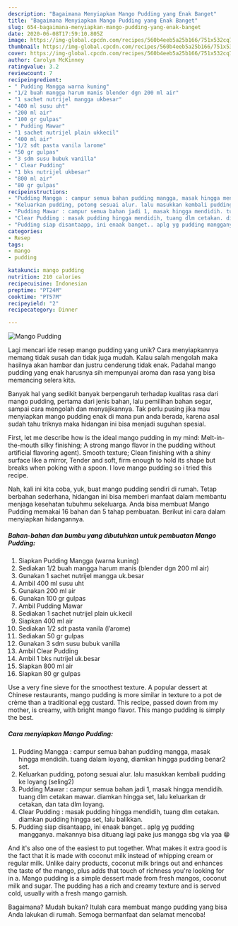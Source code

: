 ```yaml
---
description: "Bagaimana Menyiapkan Mango Pudding yang Enak Banget"
title: "Bagaimana Menyiapkan Mango Pudding yang Enak Banget"
slug: 654-bagaimana-menyiapkan-mango-pudding-yang-enak-banget
date: 2020-06-08T17:59:10.805Z
image: https://img-global.cpcdn.com/recipes/560b4eeb5a25b166/751x532cq70/mango-pudding-foto-resep-utama.jpg
thumbnail: https://img-global.cpcdn.com/recipes/560b4eeb5a25b166/751x532cq70/mango-pudding-foto-resep-utama.jpg
cover: https://img-global.cpcdn.com/recipes/560b4eeb5a25b166/751x532cq70/mango-pudding-foto-resep-utama.jpg
author: Carolyn McKinney
ratingvalue: 3.2
reviewcount: 7
recipeingredient:
- " Pudding Mangga warna kuning"
- "1/2 buah mangga harum manis blender dgn 200 ml air"
- "1 sachet nutrijel mangga ukbesar"
- "400 ml susu uht"
- "200 ml air"
- "100 gr gulpas"
- " Pudding Mawar"
- "1 sachet nutrijel plain ukkecil"
- "400 ml air"
- "1/2 sdt pasta vanila larome"
- "50 gr gulpas"
- "3 sdm susu bubuk vanilla"
- " Clear Pudding"
- "1 bks nutrijel ukbesar"
- "800 ml air"
- "80 gr gulpas"
recipeinstructions:
- "Pudding Mangga : campur semua bahan pudding mangga, masak hingga mendidih. tuang dalam loyang, diamkan hingga pudding benar2 set."
- "Keluarkan pudding, potong sesuai alur. lalu masukkan kembali pudding ke loyang (seling2)"
- "Pudding Mawar : campur semua bahan jadi 1, masak hingga mendidih. tuang dlm cetakan mawar. diamkan hingga set, lalu keluarkan dr cetakan, dan tata dlm loyang."
- "Clear Pudding : masak pudding hingga mendidih, tuang dlm cetakan. diamkan pudding hingga set, lalu balikkan."
- "Pudding siap disantaapp, ini enaak banget.. aplg yg pudding mangganya. makannya bisa dituang lagi pake jus mangga sbg vla yaa 😁"
categories:
- Resep
tags:
- mango
- pudding

katakunci: mango pudding 
nutrition: 210 calories
recipecuisine: Indonesian
preptime: "PT24M"
cooktime: "PT57M"
recipeyield: "2"
recipecategory: Dinner

---
```



![Mango Pudding](https://img-global.cpcdn.com/recipes/560b4eeb5a25b166/751x532cq70/mango-pudding-foto-resep-utama.jpg)

Lagi mencari ide resep mango pudding yang unik? Cara menyiapkannya memang tidak susah dan tidak juga mudah. Kalau salah mengolah maka hasilnya akan hambar dan justru cenderung tidak enak. Padahal mango pudding yang enak harusnya sih mempunyai aroma dan rasa yang bisa memancing selera kita.

Banyak hal yang sedikit banyak berpengaruh terhadap kualitas rasa dari mango pudding, pertama dari jenis bahan, lalu pemilihan bahan segar, sampai cara mengolah dan menyajikannya. Tak perlu pusing jika mau menyiapkan mango pudding enak di mana pun anda berada, karena asal sudah tahu triknya maka hidangan ini bisa menjadi suguhan spesial.

First, let me describe how is the ideal mango pudding in my mind: Melt-in-the-mouth silky finishing; A strong mango flavor in the pudding without artificial flavoring agent). Smooth texture; Clean finishing with a shiny surface like a mirror, Tender and soft, firm enough to hold its shape but breaks when poking with a spoon. I love mango pudding so i tried this recipe.


Nah, kali ini kita coba, yuk, buat mango pudding sendiri di rumah. Tetap berbahan sederhana, hidangan ini bisa memberi manfaat dalam membantu menjaga kesehatan tubuhmu sekeluarga. Anda bisa membuat Mango Pudding memakai 16 bahan dan 5 tahap pembuatan. Berikut ini cara dalam menyiapkan hidangannya.

<!--inarticleads1-->

##### Bahan-bahan dan bumbu yang dibutuhkan untuk pembuatan Mango Pudding:

1. Siapkan  Pudding Mangga (warna kuning)
1. Sediakan 1/2 buah mangga harum manis (blender dgn 200 ml air)
1. Gunakan 1 sachet nutrijel mangga uk.besar
1. Ambil 400 ml susu uht
1. Gunakan 200 ml air
1. Gunakan 100 gr gulpas
1. Ambil  Pudding Mawar
1. Sediakan 1 sachet nutrijel plain uk.kecil
1. Siapkan 400 ml air
1. Sediakan 1/2 sdt pasta vanila (l’arome)
1. Sediakan 50 gr gulpas
1. Gunakan 3 sdm susu bubuk vanilla
1. Ambil  Clear Pudding
1. Ambil 1 bks nutrijel uk.besar
1. Siapkan 800 ml air
1. Siapkan 80 gr gulpas


Use a very fine sieve for the smoothest texture. A popular dessert at Chinese restaurants, mango pudding is more similar in texture to a pot de crème than a traditional egg custard. This recipe, passed down from my mother, is creamy, with bright mango flavor. This mango pudding is simply the best. 

<!--inarticleads2-->

##### Cara menyiapkan Mango Pudding:

1. Pudding Mangga : campur semua bahan pudding mangga, masak hingga mendidih. tuang dalam loyang, diamkan hingga pudding benar2 set.
1. Keluarkan pudding, potong sesuai alur. lalu masukkan kembali pudding ke loyang (seling2)
1. Pudding Mawar : campur semua bahan jadi 1, masak hingga mendidih. tuang dlm cetakan mawar. diamkan hingga set, lalu keluarkan dr cetakan, dan tata dlm loyang.
1. Clear Pudding : masak pudding hingga mendidih, tuang dlm cetakan. diamkan pudding hingga set, lalu balikkan.
1. Pudding siap disantaapp, ini enaak banget.. aplg yg pudding mangganya. makannya bisa dituang lagi pake jus mangga sbg vla yaa 😁


And it&#39;s also one of the easiest to put together. What makes it extra good is the fact that it is made with coconut milk instead of whipping cream or regular milk. Unlike dairy products, coconut milk brings out and enhances the taste of the mango, plus adds that touch of richness you&#39;re looking for in a. Mango pudding is a simple dessert made from fresh mangos, coconut milk and sugar. The pudding has a rich and creamy texture and is served cold, usually with a fresh mango garnish. 

Bagaimana? Mudah bukan? Itulah cara membuat mango pudding yang bisa Anda lakukan di rumah. Semoga bermanfaat dan selamat mencoba!
